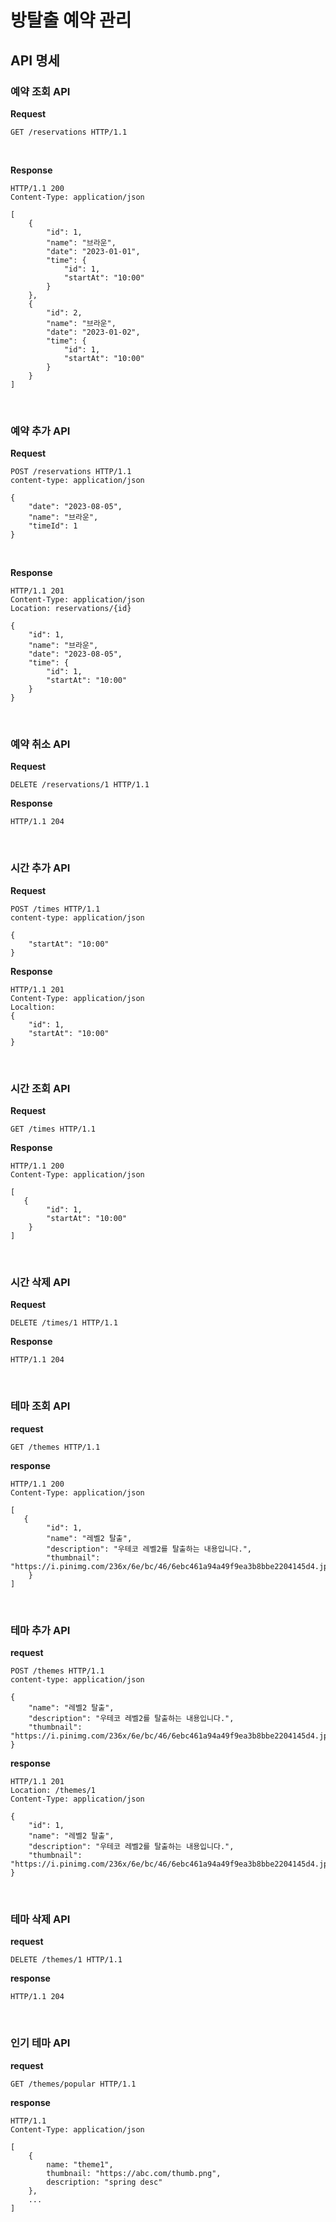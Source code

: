# 방탈출 예약 관리

## API 명세

### 예약 조회 API

**Request**

```http request
GET /reservations HTTP/1.1
```

<br>

**Response**

```
HTTP/1.1 200 
Content-Type: application/json

[
    {
        "id": 1,
        "name": "브라운",
        "date": "2023-01-01",
        "time": {
            "id": 1,
            "startAt": "10:00"
        }
    },
    {
        "id": 2,
        "name": "브라운",
        "date": "2023-01-02",
        "time": {
            "id": 1,
            "startAt": "10:00"
        }
    }
]
```

<br>

### 예약 추가 API

**Request**

```http request
POST /reservations HTTP/1.1
content-type: application/json

{
    "date": "2023-08-05",
    "name": "브라운",
    "timeId": 1
}
```

<br>

**Response**

```
HTTP/1.1 201
Content-Type: application/json
Location: reservations/{id}

{
    "id": 1,
    "name": "브라운",
    "date": "2023-08-05",
    "time": {
        "id": 1,
        "startAt": "10:00"
    }
}

```

<br>

### 예약 취소 API

**Request**

```http request
DELETE /reservations/1 HTTP/1.1
```

**Response**

```
HTTP/1.1 204
```

<br>

### 시간 추가 API

**Request**

```http request
POST /times HTTP/1.1
content-type: application/json

{
    "startAt": "10:00"
}
```

**Response**

```
HTTP/1.1 201
Content-Type: application/json
Localtion: 
{
    "id": 1,
    "startAt": "10:00"
}
```

<br>

### 시간 조회 API

**Request**

```http request
GET /times HTTP/1.1
```

**Response**

```
HTTP/1.1 200 
Content-Type: application/json

[
   {
        "id": 1,
        "startAt": "10:00"
    }
]
```

<br>

### 시간 삭제 API

**Request**

```http request
DELETE /times/1 HTTP/1.1
```

**Response**

```
HTTP/1.1 204
```

<br>

### 테마 조회 API

**request**

```http request
GET /themes HTTP/1.1
```

**response**

```
HTTP/1.1 200 
Content-Type: application/json

[
   {
        "id": 1,
        "name": "레벨2 탈출",
        "description": "우테코 레벨2를 탈출하는 내용입니다.",
        "thumbnail": "https://i.pinimg.com/236x/6e/bc/46/6ebc461a94a49f9ea3b8bbe2204145d4.jpg"
    }
]
```

<br>

### 테마 추가 API

**request**

```http request
POST /themes HTTP/1.1
content-type: application/json

{
    "name": "레벨2 탈출",
    "description": "우테코 레벨2를 탈출하는 내용입니다.",
    "thumbnail": "https://i.pinimg.com/236x/6e/bc/46/6ebc461a94a49f9ea3b8bbe2204145d4.jpg"
}

```

**response**

```
HTTP/1.1 201
Location: /themes/1
Content-Type: application/json

{
    "id": 1,
    "name": "레벨2 탈출",
    "description": "우테코 레벨2를 탈출하는 내용입니다.",
    "thumbnail": "https://i.pinimg.com/236x/6e/bc/46/6ebc461a94a49f9ea3b8bbe2204145d4.jpg"
}
```

<br>

### 테마 삭제 API

**request**

```http request
DELETE /themes/1 HTTP/1.1
```

**response**

```
HTTP/1.1 204
```

<br>

### 인기 테마 API

**request**

```http request
GET /themes/popular HTTP/1.1
```

**response**

```http request
HTTP/1.1
Content-Type: application/json

[
    {
        name: "theme1",
        thumbnail: "https://abc.com/thumb.png",
        description: "spring desc"
    },
    ...
]
```
